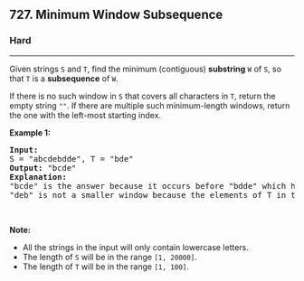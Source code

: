 <h2>727. Minimum Window Subsequence</h2><h3>Hard</h3><hr><div><p>Given strings <code>S</code> and <code>T</code>, find the minimum (contiguous) <b>substring</b> <code>W</code> of <code>S</code>, so that <code>T</code> is a <b>subsequence</b> of <code>W</code>.</p>

<p>If there is no such window in <code>S</code> that covers all characters in <code>T</code>, return the empty string <code>""</code>. If there are multiple such minimum-length windows, return the one with the left-most starting index.</p>

<p><b>Example 1:</b></p>

<pre><b>Input:</b> 
S = "abcdebdde", T = "bde"
<b>Output:</b> "bcde"
<b>Explanation:</b> 
"bcde" is the answer because it occurs before "bdde" which has the same length.
"deb" is not a smaller window because the elements of T in the window must occur in order.
</pre>

<p>&nbsp;</p>

<p><b>Note:</b></p>

<ul>
	<li>All the strings in the input will only contain lowercase letters.</li>
	<li>The length of <code>S</code> will be in the range <code>[1, 20000]</code>.</li>
	<li>The length of <code>T</code> will be in the range <code>[1, 100]</code>.</li>
</ul>

<p>&nbsp;</p>
</div>